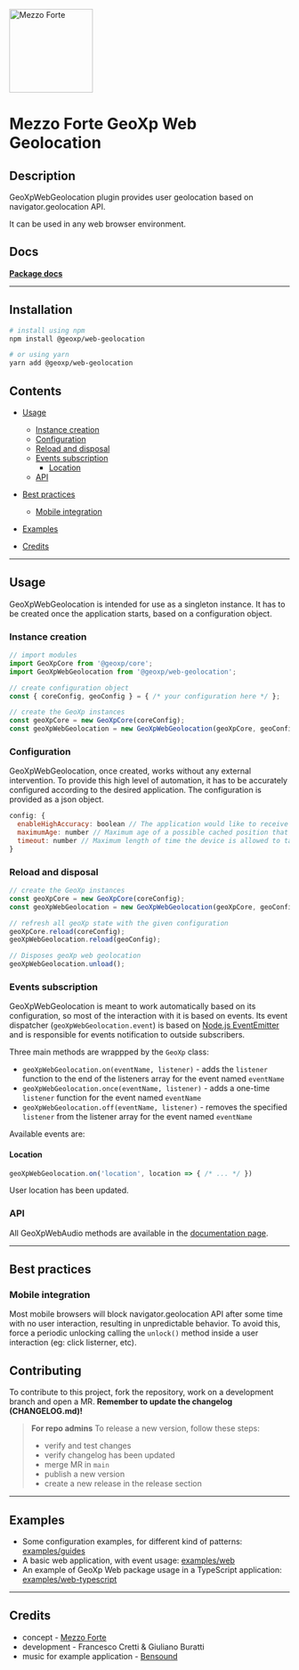 [<img src="https://mezzoforte.design/img/logo_beige.svg" alt="Mezzo Forte" width="150"/>](https://mezzoforte.design/)

# **Mezzo Forte GeoXp Web Geolocation**

## **Description**

GeoXpWebGeolocation plugin provides user geolocation based on navigator.geolocation API.

It can be used in any web browser environment.

## **Docs**
**[Package docs](https://geoxp.mezzoforte.design/modules/web_geolocation_plugin)**

***

## **Installation**
```bash
# install using npm
npm install @geoxp/web-geolocation

# or using yarn
yarn add @geoxp/web-geolocation
```

## **Contents**
* [Usage](#usage)
  * [Instance creation](#instance-creation)
  * [Configuration](#configuration)
  * [Reload and disposal](#reload-and-disposal)
  * [Events subscription](#events-subscription)
    * [Location](#location)
  * [API](#api)
* [Best practices](#best-practices)
  * [Mobile integration](#mobile-integration)

* [Examples](#examples)

* [Credits](#credits)

***

## **Usage**
GeoXpWebGeolocation is intended for use as a singleton instance. It has to be created once the application starts, based on a configuration object.

### **Instance creation**
```javascript
// import modules
import GeoXpCore from '@geoxp/core';
import GeoXpWebGeolocation from '@geoxp/web-geolocation';

// create configuration object
const { coreConfig, geoConfig } = { /* your configuration here */ };

// create the GeoXp instances
const geoXpCore = new GeoXpCore(coreConfig);
const geoXpWebGeolocation = new GeoXpWebGeolocation(geoXpCore, geoConfig);

```

### **Configuration**
GeoXpWebGeolocation, once created, works without any external intervention. To provide this high level of automation, it has to be accurately configured according to the desired application.
The configuration is provided as a json object.

```javascript
config: {
  enableHighAccuracy: boolean // The application would like to receive the best possible results (can increase location fix time)
  maximumAge: number // Maximum age of a possible cached position that is acceptable to return [milliseconds]
  timeout: number // Maximum length of time the device is allowed to take in order to return a position [milliseconds]
}
```

### **Reload and disposal**

```javascript
// create the GeoXp instances
const geoXpCore = new GeoXpCore(coreConfig);
const geoXpWebGeolocation = new GeoXpWebGeolocation(geoXpCore, geoConfig);

// refresh all geoXp state with the given configuration
geoXpCore.reload(coreConfig);
geoXpWebGeolocation.reload(geoConfig);

// Disposes geoXp web geolocation
geoXpWebGeolocation.unload();
```

### **Events subscription**
GeoXpWebGeolocation is meant to work automatically based on its configuration, so most of the interaction with it is based on events.
Its event dispatcher (`geoXpWebGeolocation.event`) is based on [Node.js EventEmitter](https://nodejs.org/api/events.html) and is responsible for events notification to outside subscribers.

Three main methods are wrappped by the `GeoXp` class:
* `geoXpWebGeolocation.on(eventName, listener)` - adds the `listener` function to the end of the listeners array for the event named `eventName`
* `geoXpWebGeolocation.once(eventName, listener)` - adds a one-time `listener` function for the event named `eventName`
* `geoXpWebGeolocation.off(eventName, listener)` - removes the specified `listener` from the listener array for the event named `eventName`

Available events are:

#### **Location**

```javascript
geoXpWebGeolocation.on('location', location => { /* ... */ })
```

User location has been updated.

### **API**
All GeoXpWebAudio methods are available in the [documentation page](https://geoxp.mezzoforte.design//GeoXp.html).

***

## **Best practices**

### Mobile integration
Most mobile browsers will block navigator.geolocation API after some time with no user interaction, resulting in unpredictable behavior.
To avoid this, force a periodic unlocking calling the `unlock()` method inside a user interaction (eg: click listerner, etc).

## Contributing

To contribute to this project, fork the repository, work on a development branch and open a MR.
**Remember to update the changelog (CHANGELOG.md)!**

> **For repo admins**
> To release a new version, follow these steps:
> * verify and test changes
> * verify changelog has been updated
> * merge MR in `main`
> * publish a new version
> * create a new release in the release section


***

## Examples
* Some configuration examples, for different kind of patterns: [examples/guides](https://github.com/mezzo-forte-design/geoxp/tree/main/examples/guides)
* A basic web application, with event usage: [examples/web](https://github.com/mezzo-forte-design/geoxp/tree/main/examples/web)
* An example of GeoXp Web package usage in a TypeScript application: [examples/web-typescript](https://github.com/mezzo-forte-design/geoxp/tree/main/examples/web-typescript)

***

## Credits
* concept - [Mezzo Forte](https://mezzoforte.design/?lang=en)
* development - Francesco Cretti & Giuliano Buratti
* music for example application - [Bensound](https://www.bensound.com)

